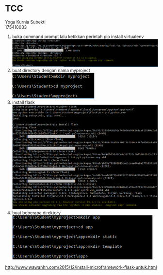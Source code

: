 # TCC
Yoga Kurnia Subekti  
175410033

1. buka command prompt lalu ketikkan perintah
    pip install virtualenv
    ![1](image/1.PNG)
2. buat directory dengan nama myproject
    ![2](image/2.PNG)
3. install flask
    ![3](image/3.PNG)
4. buat beberapa direktory
    ![4](image/4.PNG)

http://www.wawanhn.com/2015/12/install-microframework-flask-untuk.html
